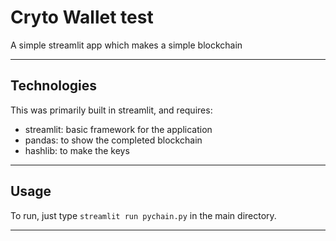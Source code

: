 # Cryto Wallet test


A simple streamlit app which makes a simple blockchain


---

## Technologies
This was primarily built in streamlit, and requires:
- streamlit: basic framework for the application
- pandas: to show the completed blockchain
- hashlib: to make the keys

---

## Usage

   To run, just type `streamlit run pychain.py` in the main directory.
   
   
---
